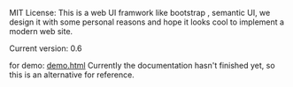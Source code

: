 MIT License:
This is a web UI framwork like bootstrap , semantic UI,
we design it with some personal reasons and hope it looks cool to implement a modern web site.


Current version: 0.6

for demo:
<a href="https://github.com/jeven2016/wheel-ui/blob/master/example/index.html">demo.html</a>
Currently the documentation hasn't finished yet, so this is an alternative for reference. 

